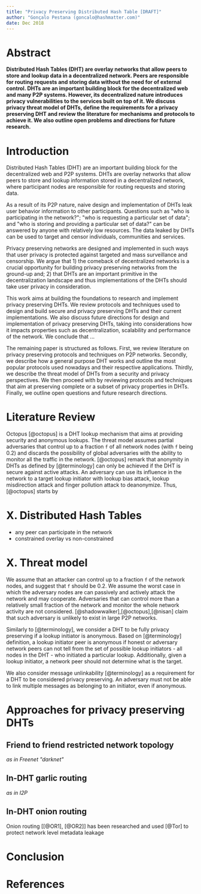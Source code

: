 ```yaml
---
title: "Privacy Preserving Distributed Hash Table [DRAFT]"
author: "Gonçalo Pestana (goncalo@hashmatter.com)"
date: Dec 2018
---
```


# Abstract

**Distributed Hash Tables (DHT) are overlay networks that allow peers to store and lookup data in a decentralized network. Peers are responsible for routing requests and storing data without the need for of external control. DHTs are an important building block for the decentralized web and many P2P systems. However, its decentralized nature introduces privacy vulnerabilities to the services built on top of it. We discuss privacy threat model of DHTs, define the requirements for a privacy preserving DHT and review the literature for mechanisms and protocols to achieve it. We also outline open problems and directions for future research.**

# Introduction

Distributed Hash Tables (DHT) are an important building block for the decentralized web and P2P systems. DHTs are overlay networks that allow peers to store and lookup information stored in a decentralized network, where participant nodes are responsible for routing requests and storing data. 

As a result of its P2P nature, naive design and implementation of DHTs leak user behavior information to other participants. Questions such as "who is participating in the network?"; "who is requesting a particular set of data"; and "who is storing and providing a particular set of data?" can be answered by anyone with relatively low resources. The data leaked by DHTs can be used to target and censor individuals, communities and services. 

Privacy preserving networks are designed and implemented in such ways that user privacy is protected against targeted and mass surveillance and censorship. We argue that 1) the comeback of decentralized networks is a crucial opportunity for building privacy preserving networks from the ground-up and; 2) that DHTs are an important primitive in the decentralization landscape and thus implementations of the DHTs should take user privacy in consideration. 

This work aims at building the foundations to research and implement privacy preserving DHTs. We review protocols and techniques used to design and build secure and privacy preserving DHTs and their current implementations. We also discuss future directions for design and implementation of privacy preserving DHTs, taking into considerations how it impacts properties such as decentralization, scalability and performance of the network. We conclude that ...

The remaining paper is structured as follows. First, we review literature on privacy preserving protocols and techniques on P2P networks. Secondly, we describe how a general purpose DHT works and outline the most popular protocols used nowadays and their respective applications. Thirdly, we describe the threat model of DHTs from a security and privacy perspectives. We then proceed with by reviewing protocols and techniques that aim at preserving complete or a subset of privacy properties in DHTs. Finally, we outline open questions and future research directions.

# Literature Review
 
Octopus [@octopus] is a DHT lookup mechanism that aims at providing security and anonymous lookups. The threat model assumes partial adversaries that control up to a fraction `f` of all network nodes (with `f` being 0.2) and discards the possibility of global adversaries with the ability to monitor all the traffic in the network. [@octopus] remark that anonymity in DHTs as defined by [@terminology] can only be achieved if the DHT is secure against active attacks. An adversary can use its influence in the network to a target lookup initiator with lookup bias attack, lookup misdirection attack and finger pollution attack to deanonymize. Thus, [@octopus] starts by 

# X. Distributed Hash Tables

- any peer can participate in the network
- constrained overlay vs non-constrained

# X. Threat model

We assume that an attacker can control up to a fraction `f` of the network nodes, and suggest that `f` should be 0.2. We assume the worst case in which the adversary nodes are can passively and actively attack the network and may cooperate. Adversaries that can control more than a relatively small fraction of the network and monitor the whole network activity are not considered. [@shadowwalker],[@octopus],[@nisan] claim that such adversary is unlikely to exist in large P2P networks.

Similarly to [@terminology], we consider a DHT to be fully privacy preserving if a lookup initiator is anonymous. Based on [@terminology] definition, a lookup initiator peer is anonymous if honest or adversary network peers can not tell from the set of possible lookup initiators - all nodes in the DHT - who initiated a particular lookup. Additionally, given a lookup initiator, a network peer should not determine what is the target.

We also consider message unlinkability [@terminology] as a requirement for a DHT to be considered privacy preserving. An adversary must not be able to link multiple messages as belonging to an initiator, even if anonymous.

# Approaches for privacy preserving DHTs

## Friend to friend restricted network topology

*as in Freenet "darknet"*

## In-DHT garlic routing

*as in I2P*

## In-DHT onion routing

Onion routing [[@OR1], [@OR2]] has been researched and used [@Tor]
to protect network level metadata leakage

# Conclusion

# References



